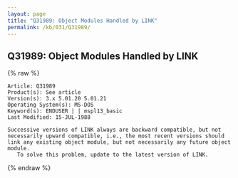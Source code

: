```yaml
---
layout: page
title: "Q31989: Object Modules Handled by LINK"
permalink: /kb/031/Q31989/
---
```


## Q31989: Object Modules Handled by LINK

{% raw %}

	Article: Q31989
	Product(s): See article
	Version(s): 3.x 5.01.20 5.01.21
	Operating System(s): MS-DOS
	Keyword(s): ENDUSER | | mspl13_basic
	Last Modified: 15-JUL-1988
	
	Successive versions of LINK always are backward compatible, but not
	necessarily upward compatible, i.e., the most recent versions should
	link any existing object module, but not necessarily any future object
	module.
	   To solve this problem, update to the latest version of LINK.

{% endraw %}
